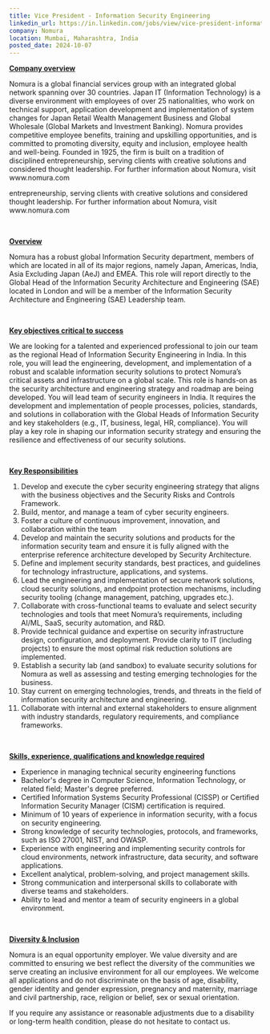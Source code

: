 ```yaml
---
title: Vice President - Information Security Engineering
linkedin_url: https://in.linkedin.com/jobs/view/vice-president-information-security-engineering-at-nomura-4044533759?position=29&pageNum=0&refId=CQHtusRZgzA9pIs%2Bro5K4Q%3D%3D&trackingId=6xdPwd0hAKBGt2HYlU9ZXw%3D%3D
company: Nomura
location: Mumbai, Maharashtra, India
posted_date: 2024-10-07
---
```


<div class="description__text description__text--rich">
<section class="show-more-less-html" data-max-lines="5">
<div class="show-more-less-html__markup show-more-less-html__markup--clamp-after-5 relative overflow-hidden">
<p><strong><u>Company overview</u></strong></p><p>Nomura is a global financial services group with an integrated global network spanning over 30 countries. Japan IT (Information Technology) is a diverse environment with employees of over 25 nationalities, who work on technical support, application development and implementation of system changes for Japan Retail Wealth Management Business and Global Wholesale (Global Markets and Investment Banking). Nomura provides competitive employee benefits, training and upskilling opportunities, and is committed to promoting diversity, equity and inclusion, employee health and well-being. Founded in 1925, the firm is built on a tradition of disciplined entrepreneurship, serving clients with creative solutions and considered thought leadership. For further information about Nomura, visit www.nomura.com</p><p>entrepreneurship, serving clients with creative solutions and considered thought leadership. For further information about Nomura, visit www.nomura.com </p><p><br/></p><p><strong><u>Overview</u></strong></p><p>Nomura has a robust global Information Security department, members of which are located in all of its major regions, namely Japan, Americas, India, Asia Excluding Japan (AeJ) and EMEA. This role will report directly to the Global Head of the Information Security Architecture and Engineering (SAE) located in London and will be a member of the Information Security Architecture and Engineering (SAE) Leadership team.</p><p><br/></p><p><strong><u>Key objectives critical to success</u></strong></p><p>We are looking for a talented and experienced professional to join our team as the regional Head of Information Security Engineering in India. In this role, you will lead the engineering, development, and implementation of a robust and scalable information security solutions to protect Nomura’s critical assets and infrastructure on a global scale. This role is hands-on as the security architecture and engineering strategy and roadmap are being developed. You will lead team of security engineers in India. It requires the development and implementation of people processes, policies, standards, and solutions in collaboration with the Global Heads of Information Security and key stakeholders (e.g., IT, business, legal, HR, compliance). You will play a key role in shaping our information security strategy and ensuring the resilience and effectiveness of our security solutions.</p><p><br/></p><p><strong><u>Key Responsibilities</u></strong></p><ol><li>Develop and execute the cyber security engineering strategy that aligns with the business objectives and the Security Risks and Controls Framework.</li><li>Build, mentor, and manage a team of cyber security engineers.</li><li>Foster a culture of continuous improvement, innovation, and collaboration within the team </li><li>Develop and maintain the security solutions and products for the information security team and ensure it is fully aligned with the enterprise reference architecture developed by Security Architecture.</li><li>Define and implement security standards, best practices, and guidelines for technology infrastructure, applications, and systems. </li><li>Lead the engineering and implementation of secure network solutions, cloud security solutions, and endpoint protection mechanisms, including security tooling (change management, patching, upgrades etc.).</li><li>Collaborate with cross-functional teams to evaluate and select security technologies and tools that meet Nomura’s requirements, including AI/ML, SaaS, security automation, and R&amp;D.</li><li>Provide technical guidance and expertise on security infrastructure design, configuration, and deployment. Provide clarity to IT (including projects) to ensure the most optimal risk reduction solutions are implemented.</li><li>Establish a security lab (and sandbox) to evaluate security solutions for Nomura as well as assessing and testing emerging technologies for the business. </li><li>Stay current on emerging technologies, trends, and threats in the field of information security architecture and engineering.</li><li>Collaborate with internal and external stakeholders to ensure alignment with industry standards, regulatory requirements, and compliance frameworks.</li></ol><p><br/></p><p><strong><u>Skills, experience, qualifications and knowledge required</u></strong></p><ul><li>Experience in managing technical security engineering functions</li><li>Bachelor's degree in Computer Science, Information Technology, or related field; Master's degree preferred.</li><li>Certified Information Systems Security Professional (CISSP) or Certified Information Security Manager (CISM) certification is required.</li><li>Minimum of 10 years of experience in information security, with a focus on security engineering.</li><li>Strong knowledge of security technologies, protocols, and frameworks, such as ISO 27001, NIST, and OWASP.</li><li>Experience with engineering and implementing security controls for cloud environments, network infrastructure, data security, and software applications.</li><li>Excellent analytical, problem-solving, and project management skills.</li><li>Strong communication and interpersonal skills to collaborate with diverse teams and stakeholders.</li><li>Ability to lead and mentor a team of security engineers in a global environment.</li></ul><p><br/></p><p><strong><u>Diversity &amp; Inclusion </u></strong> </p><p>Nomura is an equal opportunity employer. We value diversity and are committed to ensuring we best reflect the diversity of the communities we serve creating an inclusive environment for all our employees. We welcome all applications and do not discriminate on the basis of age, disability, gender identity and gender expression, pregnancy and maternity, marriage and civil partnership, race, religion or belief, sex or sexual orientation. </p><p> </p><p>If you require any assistance or reasonable adjustments due to a disability or long-term health condition, please do not hesitate to contact us.</p>
</div>


<!-- --> </section>
</div>